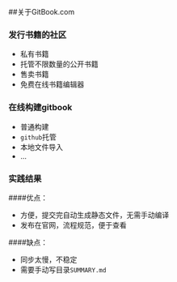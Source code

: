 ##关于GitBook.com

### 发行书籍的社区

* 私有书籍
* 托管不限数量的公开书籍
* 售卖书籍
* 免费在线书籍编辑器 

### 在线构建gitbook
* 普通构建
* `github`托管
* 本地文件导入
* ...

### 实践结果
####优点：

* 方便，提交完自动生成静态文件，无需手动编译
* 发布在官网，流程规范，便于查看

####缺点：
* 同步太慢，不稳定
* 需要手动写目录`SUMMARY.md`